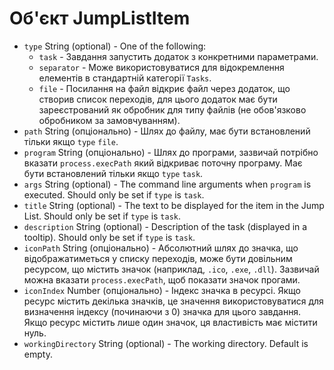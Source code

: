 # Об'єкт JumpListItem

* `type` String (optional) - One of the following:
  * `task` - Завдання запустить додаток з конкретними параметрами.
  * `separator` - Може використовуватися для відокремлення елементів в стандартній категорії `Tasks`.
  * `file` - Посилання на файл відкриє файл через додаток, що створив список переходів, для цього додаток має бути зареєстрований як обробник для типу файлів (не обов'язково обробником за замовчуванням).
* `path` String (опціонально) - Шлях до файлу, має бути встановлений тільки якщо `type` `file`.
* `program` String (опціонально) - Шлях до програми, зазвичай потрібно вказати `process.execPath` який відкриває поточну програму. Має бути встановлений тільки якщо `type` `task`.
* `args` String (optional) - The command line arguments when `program` is executed. Should only be set if `type` is `task`.
* `title` String (optional) - The text to be displayed for the item in the Jump List. Should only be set if `type` is `task`.
* `description` String (optional) - Description of the task (displayed in a tooltip). Should only be set if `type` is `task`.
* `iconPath` String (опціонально) - Абсолютний шлях до значка, що відображатиметься у списку переходів, може бути довільним ресурсом, що містить значок (наприклад, `.ico`, `.exe`, `.dll`). Зазвичай можна вказати `process.execPath`, щоб показати значок прогами.
* `iconIndex` Number (опціонально) - Індекс значка в ресурсі. Якщо ресурс містить декілька значків, це значення використовуватися для визначення індексу (починаючи з 0) значка для цього завдання. Якщо ресурс містить лише один значок, ця властивість має містити нуль.
* `workingDirectory` String (optional) - The working directory. Default is empty.
